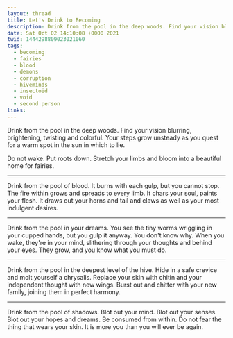 ```yaml
---
layout: thread
title: Let's Drink to Becoming
description: Drink from the pool in the deep woods. Find your vision blurring, brightening, twisting and colorful. Your steps grow unsteady as you quest for a warm spot in the sun in which to lie.
date: Sat Oct 02 14:10:08 +0000 2021
twid: 1444298809023021060
tags:
  - becoming
  - fairies
  - blood
  - demons
  - corruption
  - hiveminds
  - insectoid
  - void
  - second person
links:
---
```

<article class="thread">
<section class="tweet">
<p>Drink from the pool in the deep woods. Find your vision blurring, brightening, twisting and colorful. Your steps grow unsteady as you quest for a warm spot in the sun in which to lie.</p>
<p>Do not wake. Put roots down. Stretch your limbs and bloom into a beautiful home for fairies.</p>
</section>
<hr class="tweet_sep">
<section class="tweet">
<p>Drink from the pool of blood. It burns with each gulp, but you cannot stop. The fire within grows and spreads to every limb. It chars your soul, paints your flesh. It draws out your horns and tail and claws as well as your most indulgent desires.</p>
</section>
<hr class="tweet_sep">
<section class="tweet">
<p>Drink from the pool in your dreams. You see the tiny worms wriggling in your cupped hands, but you gulp it anyway. You don't know why. When you wake, they're in your mind, slithering through your thoughts and behind your eyes. They grow, and you know what you must do.</p>
</section>
<hr class="tweet_sep">
<section class="tweet">
<p>Drink from the pool in the deepest level of the hive. Hide in a safe crevice and molt yourself a chrysalis. Replace your skin with chitin and your independent thought with new wings. Burst out and chitter with your new family, joining them in perfect harmony.</p>
</section>
<hr class="tweet_sep">
<section class="tweet">
<p>Drink from the pool of shadows. Blot out your mind. Blot out your senses. Blot out your hopes and dreams. Be consumed from within. Do not fear the thing that wears your skin. It is more you than you will ever be again.</p>
</section>
</article>
